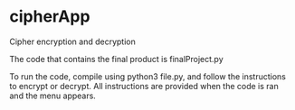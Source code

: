 # cipherApp
Cipher encryption and decryption

The code that contains the final product is finalProject.py

To run the code, compile using python3 file.py, and follow the instructions to encrypt or decrypt.
All instructions are provided when the code is ran and the menu appears.
